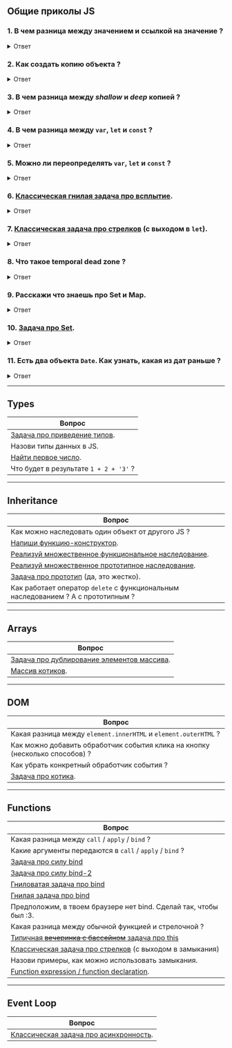 ## Общие приколы JS

### 1. В чем разница между значением и ссылкой на значение ?

<details>
<summary>Ответ</summary>

```js
const value = 11; // в value хранится само число 11
const valueCopy = value; // в valueCopy хранится копия value - новое независимое число 11

const reference = { name: "Sasha" }; // в reference хранится ссылка - адрес куска динамической памяти в которой хранится объект
const copyReference = reference; // в copyReference хранится копия адреса того же куска динамической памяти в которой хранится объект
copyReference.surname = "Shine"; // обращаемся по ссылке copyReference, а она такая же как reference -> записываем свойсвто в объект
```

</details>

### 2. Как создать копию объекта ?

<details>
<summary>Ответ</summary>

```js
// 1. Модно, стильно, молодежно (shallow copy)
const obj = { name: "Sasha Shine" };
const copyObj = { ...obj };

// 2. То же самое, но менее молодежно (shallow copy)
const obj = { name: "Sasha Shine" };
const copyObj = Object.assign({}, obj);

// 3. Медленно (deep copy)
const obj = { name: "Sasha Shine" };
const copyObj = JSON.parse(JSON.stringify(obj));

// 4. Jedi style, но тоже медленно (deep copy)
function iterationCopy(src) {
  let target = {};
  for (let prop in src) {
    if (src.hasOwnProperty(prop)) {
      // if the value is a nested object, recursively copy all it's properties
      if (isObject(src[prop])) {
        target[prop] = iterationCopy(src[prop]);
      } else {
        target[prop] = src[prop];
      }
    }
  }

  return target;
}

const obj = { name: "Sasha Shine" };
const copyObj = iterationCopy(source);
```

</details>

### 3. В чем разница между _shallow_ и _deep_ копией ?

<details>
<summary>Ответ</summary>

**Shallow copy** - создаем копию только самых верхних свойств. Более глубокие свойства _не копируются_.
**Deep copy** - полная копия.

```js
// shallow copy
const obj = {
  name: "Sasha Shine",
  personal: {
    veryPersonal: {
      favoriteManga: "Berzerk",
      favoriteAnime: "Your name",
    },
  },
};

const shallowCopy = { ...obj };
shallowCopy.personal.veryPersonal.favoriteManga = "Tokyo Ghoul :Re"; // favoriteManga в оригинальном объекте поменялась

// deep copy
const obj = {
  name: "Sasha Shine",
  personal: {
    veryPersonal: {
      favoriteManga: "Berzerk",
      favoriteAnime: "Your name",
    },
  },
};

const deepCopy = JSON.parse(JSON.stringify(obj));
shallowCopy.personal.veryPersonal.favoriteManga = "Tokyo Ghoul :Re"; // favoriteManga в оригинальном объекте все еще БЕРЗЕКЕР
```

</details>

### 4. В чем разница между `var`, `let` и `const` ?

<details>
<summary>Ответ</summary>

Вкратце:

1. К let и const нельзя обратиться до объявления (типа не всплывают (на самом деле всплывают (нет (да))));
2. Области видимости let и const ограничиваются блоками (if, for, функция), а область видимости var - только функцией;
3. Если использовать let-индекс в цикле for, в каждой итерации создается новая переменная, а если var, то все время одна и та же;

[let, const](https://learn.javascript.ru/let-const)

[var](https://learn.javascript.ru/var)

</details>

### 5. Можно ли переопределять `var`, `let` и `const` ?

<details>
<summary>Ответ</summary>

```js
/**
 *
 * Видел такую задачу моего старого лида.
 * Переменная temp объевляется внутри блока.
 * Поэтому temp видна только внутри блока, потому что это const.
 * А вот если бы это был var temp, все было бы ок, потому что var ограничивается только функцией :)
 *
 */

function task3() {
  let left = "left";
  let right = "right";

  if (true) {
    const temp = left;
    left = right;
    right = temp;
  }

  console.log(left, right); // выведется "right", "left", все ок
  console.log(temp); // а тут смэрть :)
}

/**
 *
 * Но при чем тут переопределение ?.
 * Внутри блоков можно переопределять let и const и они не будут конфликтовать с внешними переменными.
 * Разве что ESLint будет ругаться :)
 *
 */

function task3() {
  let left = "left";
  let right = "right";

  if (true) {
    const temp = left;
    const left = right;
    const right = temp;
  }

  console.log(left, right); // вот тут выведется "left", "right", потому что перестановки выполнялись с новыми переменными
  console.log(temp); // а тут все еще смэрть
}
```

</details>

### 6. [Классическая гнилая задача про всплытие](./common-js-stuff/hoisting.md).

<details>
<summary>Ответ</summary>
</details>

### 7. [Классическая задача про стрелков](./shooters.md) (с выходом в `let`).

<details>
<summary>Ответ</summary>
</details>

### 8. Что такое temporal dead zone ?

<details>
<summary>Ответ</summary>

[Temporal dead zone](https://www.freecodecamp.org/news/what-is-the-temporal-dead-zone/)

</details>

### 9. Расскажи что знаешь про Set и Map.

<details>
<summary>Ответ</summary>

[Set и Map](https://learn.javascript.ru/map-set)

</details>

### 10. [Задача про Set](./common-js-stuff/set.md).

<details>
<summary>Ответ</summary>

</details>

### 11. Есть два объекта `Date`. Как узнать, какая из дат раньше ?

<details>
<summary>Ответ</summary>

Операторами `<`, `>`.

</details>

---

## Types

| Вопрос                                              |
| --------------------------------------------------- |
| [Задача про приведение типов](./types/casting.md).  |
| Назови типы данных в JS.                            |
| [Найти первое число](./types/find-first-number.md). |
| Что будет в результате `1 + 2 + '3'` ?              |

---

## Inheritance

| Вопрос                                                                                                  |
| ------------------------------------------------------------------------------------------------------- |
| Как можно наследовать один объект от другого JS ?                                                       |
| [Напиши функцию-конструктор](./inheritance/constructor-function.md).                                    |
| [Реализуй множественное функциональное наследование](./inheritance/multiple-inheritance_functional.md). |
| [Реализуй множественное прототипное наследование](./inheritance/multiple-inheritance_prototype.md).     |
| [Задача про прототип](./inheritance/object-prototype.md) (да, это жестко).                              |
| Как работает оператор `delete` с функциональным наследованием ? А с прототипным ?                       |

---

## Arrays

| Вопрос                                                                        |
| ----------------------------------------------------------------------------- |
| [Задача про дублирование элементов массива](./arrays/resolve-duplication.md). |
| [Массив котиков](./arrays/cats-array.md).                                     |

---

## DOM

| Вопрос                                                                       |
| ---------------------------------------------------------------------------- |
| Какая разница между `element.innerHTML` и `element.outerHTML` ?              |
| Как можно добавить обработчик события клика на кнопку (несколько способов) ? |
| Как убрать конкретный обработчик события ?                                   |
| [Задача про котика](./DOM/cancel-basic-behavior.md).                         |

---

## Functions

| Вопрос                                                                                        |
| --------------------------------------------------------------------------------------------- |
| Какая разница между `call` / `apply` / `bind` ?                                               |
| Какие аргументы передаются в `call` / `apply` / `bind` ?                                      |
| [Задача про силу bind](./functions/bind-context.md)                                           |
| [Задача про силу bind-2](./functions/bind-call.md)                                            |
| [Гниловатая задача про bind](./functions/bind-multiple-times.md)                              |
| [Гнилая задача про bind](./functions/bind-arrow.md)                                           |
| Предположим, в твоем браузере нет bind. Сделай так, чтобы был :3.                             |
| Какая разница между обычной функцией и стрелочной ?                                           |
| [Типичная ~~вечеринка с бассейном~~ задача про this](./functions/this-is-this.md)             |
| [Классическая задача про стрелков](./shooters.md) (с выходом в замыкания)                     |
| Назови примеры, как можно использовать замыкания.                                             |
| [Function expression / function declaration](./functions/function-expression-declaration.md). |

---

## Event Loop

| Вопрос                                                                       |
| ---------------------------------------------------------------------------- |
| [Классическая задача про асинхронность](./event-loop/typical-async-task.md). |
